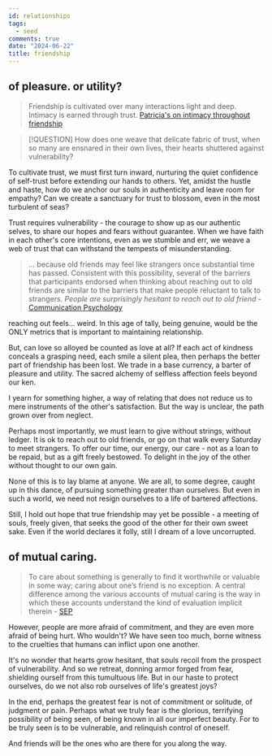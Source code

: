 ```yaml
---
id: relationships
tags:
  - seed
comments: true
date: "2024-06-22"
title: friendship
---
```

## of pleasure. or utility?

> Friendship is cultivated over many interactions light and deep. Intimacy is earned through trust. [Patricia's on intimacy throughout friendship](https://twitter.com/patriciamou_/status/1758354933521478126)

> [!QUESTION] How
> does one weave that delicate fabric of trust, when so many are ensnared in their own lives, their hearts shuttered against vulnerability?

To cultivate trust, we must first turn inward, nurturing the quiet confidence of self-trust before extending our hands to others. Yet, amidst the hustle and haste, how do we anchor our souls in authenticity and leave room for empathy? Can we create a sanctuary for trust to blossom, even in the most turbulent of seas?

Trust requires vulnerability - the courage to show up as our authentic selves, to share our hopes and fears without guarantee. When we have faith in each other's core intentions, even as we stumble and err, we weave a web of trust that can withstand the tempests of misunderstanding.

> ... because old friends may feel like strangers once substantial time has passed. Consistent with this possibility, several of the barriers that participants endorsed when thinking about reaching out to old friends are similar to the barriers that make people reluctant to talk to strangers. _People are surprisingly hesitant to reach out to old friend_ - [Communication Psychology](https://www.nature.com/articles/s44271-024-00075-8)

reaching out feels... weird. In this age of tally, being genuine, would be the ONLY metrics that is important to maintaining relationship.

But, can love so alloyed be counted as love at all? If each act of kindness conceals a grasping need, each smile a silent plea, then perhaps the better part of friendship has been lost. We trade in a base currency, a barter of pleasure and utility. The sacred alchemy of selfless affection feels beyond our ken.

I yearn for something higher, a way of relating that does not reduce us to mere instruments of the other's satisfaction. But the way is unclear, the path grown over from neglect.

Perhaps most importantly, we must learn to give without strings, without ledger. It is ok to reach out to old friends, or go on that walk every Saturday to meet strangers.
To offer our time, our energy, our care - not as a loan to be repaid, but as a gift freely bestowed. To delight in the joy of the other without thought to our own gain.

None of this is to lay blame at anyone. We are all, to some degree, caught up in this dance, of pursuing something greater than ourselves. But even in such a world, we need not resign ourselves to a life of bartered affections.

Still, I hold out hope that true friendship may yet be possible - a meeting of souls, freely given, that seeks the good of the other for their own sweet sake. Even if the world declares it folly, still I dream of a love uncorrupted.

## of mutual caring.

> To care about something is generally to find it worthwhile or valuable in some way; caring about one’s friend is no exception. A central difference among the various accounts of mutual caring is the way in which these accounts understand the kind of evaluation implicit therein - [SEP](https://plato.stanford.edu/entries/friendship/)

However, people are more afraid of commitment, and they are even more afraid of being hurt. Who wouldn't? We have seen too much, borne witness to the cruelties that humans can inflict upon one another.

It's no wonder that hearts grow hesitant, that souls recoil from the prospect of vulnerability. And so we retreat, donning armor forged from fear, shielding ourself from this tumultuous life. But in our haste to protect ourselves, do we not also rob ourselves of life's greatest joys?

In the end, perhaps the greatest fear is not of commitment or solitude, of judgment or pain. Perhaps what we truly fear is the glorious, terrifying possibility of being seen, of being known in all our imperfect beauty. For to be truly seen is to be vulnerable, and relinquish control of oneself.

And friends will be the ones who are there for you along the way.
